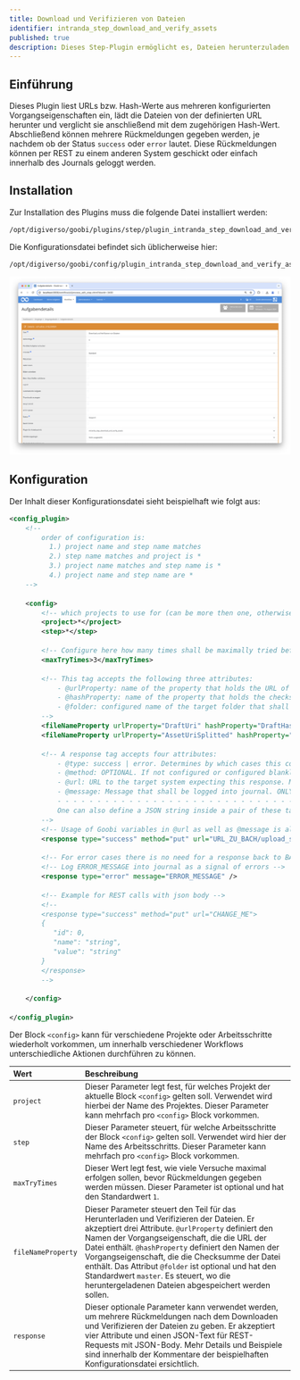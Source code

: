 ```yaml
---
title: Download und Verifizieren von Dateien
identifier: intranda_step_download_and_verify_assets
published: true
description: Dieses Step-Plugin ermöglicht es, Dateien herunterzuladen und mit Checksummen zu verifizieren, die als Vorgangseigenschaften bestehen. Das Validierungsergebnis wird innerhalb des Journals gespeichert.
---
```

## Einführung
Dieses Plugin liest URLs bzw. Hash-Werte aus mehreren konfigurierten Vorgangseigenschaften ein, lädt die Dateien von der definierten URL herunter und verglicht sie anschließend mit dem zugehörigen Hash-Wert. Abschließend können mehrere Rückmeldungen gegeben werden, je nachdem ob der Status `success` oder `error` lautet. Diese Rückmeldungen können per REST zu einem anderen System geschickt oder einfach innerhalb des Journals geloggt werden.


## Installation
Zur Installation des Plugins muss die folgende Datei installiert werden:

```bash
/opt/digiverso/goobi/plugins/step/plugin_intranda_step_download_and_verify_assets-base.jar
```

Die Konfigurationsdatei befindet sich üblicherweise hier:

```bash
/opt/digiverso/goobi/config/plugin_intranda_step_download_and_verify_assets.xml
```

![Auswahl des Plugsins zur Durchführung des Arbeitschrittes](screen1_de.png)

## Konfiguration
Der Inhalt dieser Konfigurationsdatei sieht beispielhaft wie folgt aus:

```xml
<config_plugin>
    <!--
        order of configuration is:
          1.) project name and step name matches
          2.) step name matches and project is *
          3.) project name matches and step name is *
          4.) project name and step name are *
    -->

    <config>
        <!-- which projects to use for (can be more then one, otherwise use *) -->
        <project>*</project>
        <step>*</step>

        <!-- Configure here how many times shall be maximally tried before reporting final results. OPTIONAL. DEFAULT 1. -->
        <maxTryTimes>3</maxTryTimes>

        <!-- This tag accepts the following three attributes:
            - @urlProperty: name of the property that holds the URL of the file
            - @hashProperty: name of the property that holds the checksum of the file
            - @folder: configured name of the target folder that shall be used to download the file. OPTIONAL. DEFAULT master.
        -->
        <fileNameProperty urlProperty="DraftUri" hashProperty="DraftHash" folder="master" />
        <fileNameProperty urlProperty="AssetUriSplitted" hashProperty="AssetHashSplitted" folder="master" />

        <!-- A response tag accepts four attributes:
            - @type: success | error. Determines by which cases this configured response shall be activated.
            - @method: OPTIONAL. If not configured or configured blankly, then the response will be performed via journal logs. Non-blank configuration options are: put | post | patch.
            - @url: URL to the target system expecting this response. MANDATORY if @method is not blank..
            - @message: Message that shall be logged into journal. ONLY needed when @method is blank.
            - - - - - - - - - - - - - - - - - - - - - - - - - - - - - - - - - - - - - - - - - - - - - - - - - - - - - - - - - - - - - - - - - - - - - - - - - - - - -
            One can also define a JSON string inside a pair of these tags, which will be used as JSON body to shoot a REST request.
        -->
        <!-- Usage of Goobi variables in @url as well as @message is allowed. -->
        <response type="success" method="put" url="URL_ZU_BACH/upload_successful/{meta.ThesisId}" />

        <!-- For error cases there is no need for a response back to BACH, but an error message should be logged into journal. -->
        <!-- Log ERROR_MESSAGE into journal as a signal of errors -->
        <response type="error" message="ERROR_MESSAGE" />

        <!-- Example for REST calls with json body -->
        <!--
        <response type="success" method="put" url="CHANGE_ME">
        {
           "id": 0,
           "name": "string",
           "value": "string"
        }
        </response>
        -->

    </config>

</config_plugin>
```

Der Block `<config>` kann für verschiedene Projekte oder Arbeitsschritte wiederholt vorkommen, um innerhalb verschiedener Workflows unterschiedliche Aktionen durchführen zu können.

| Wert | Beschreibung |
| :--- | :--- |
| `project` | Dieser Parameter legt fest, für welches Projekt der aktuelle Block `<config>` gelten soll. Verwendet wird hierbei der Name des Projektes. Dieser Parameter kann mehrfach pro `<config>` Block vorkommen. |
| `step` | Dieser Parameter steuert, für welche Arbeitsschritte der Block `<config>` gelten soll. Verwendet wird hier der Name des Arbeitsschritts. Dieser Parameter kann mehrfach pro `<config>` Block vorkommen. |
| `maxTryTimes` | Dieser Wert legt fest, wie viele Versuche maximal erfolgen sollen, bevor Rückmeldungen gegeben werden müssen. Dieser Parameter ist optional und hat den Standardwert `1`. |
| `fileNameProperty` | Dieser Parameter steuert den Teil für das Herunterladen und Verifizieren der Dateien. Er akzeptiert drei Attribute. `@urlProperty` definiert den Namen der Vorgangseigenschaft, die die URL der Datei enthält. `@hashProperty` definiert den Namen der Vorgangseigenschaft, die die Checksumme der Datei enthält. Das Attribut `@folder` ist optional und hat den Standardwert `master`. Es steuert, wo die heruntergeladenen Dateien abgespeichert werden sollen.  |
| `response` | Dieser optionale Parameter kann verwendet werden, um mehrere Rückmeldungen nach dem Downloaden und Verifizieren der Dateien zu geben. Er akzeptiert vier Attribute und einen JSON-Text für REST-Requests mit JSON-Body. Mehr Details und Beispiele sind innerhalb der Kommentare der beispielhaften Konfigurationsdatei ersichtlich. |
